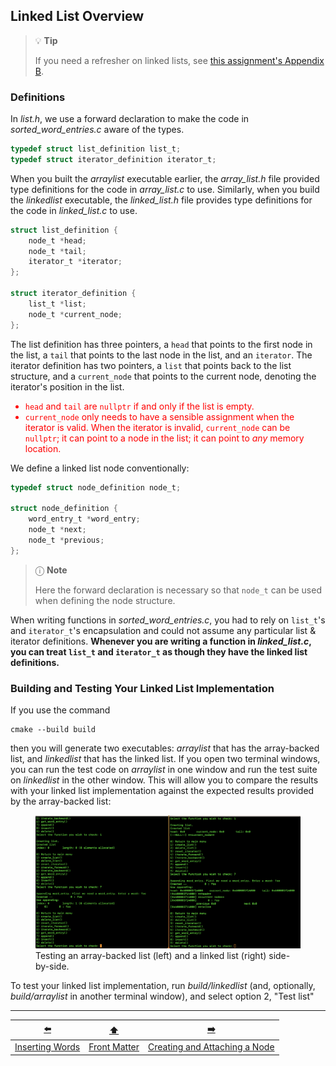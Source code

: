 ## Linked List Overview

> 💡 **Tip**
> 
> If you need a refresher on linked lists, see [this assignment's Appendix B](BB-data-structure.md).

### Definitions

In *list.h*, we use a forward declaration to make the code in *sorted_word_entries.c* aware of the types.

```c
typedef struct list_definition list_t;
typedef struct iterator_definition iterator_t;
```

When you built the *arraylist* executable earlier, the *array_list.h* file provided type definitions for the code in *array_list.c* to use.
Similarly, when you build the *linkedlist* executable, the *linked_list.h* file provides type definitions for the code in *linked_list.c* to use.

```c
struct list_definition {
    node_t *head;
    node_t *tail;
    iterator_t *iterator;
};

struct iterator_definition {
    list_t *list;
    node_t *current_node;
};
```

The list definition has three pointers, a `head` that points to the first node in the list, a `tail` that points to the last node in the list, and an `iterator`.
The iterator definition has two pointers, a `list` that points back to the list structure, and a `current_node` that points to the current node, denoting the iterator's position in the list.
<font color="red">
- `head` and `tail` are `nullptr` if and only if the list is empty.
- `current_node` only needs to have a sensible assignment when the iterator is valid.
  When the iterator is invalid, `current_node` can be `nullptr`; it can point to a node in the list; it can point to *any* memory location.
</font>

We define a linked list node conventionally:

```c
typedef struct node_definition node_t;

struct node_definition {
    word_entry_t *word_entry;
    node_t *next;
    node_t *previous;
};
```

> ⓘ **Note**
>
> Here the forward declaration is necessary so that `node_t` can be used when defining the node structure.

When writing functions in *sorted_word_entries.c*, you had to rely on `list_t`'s and `iterator_t`'s encapsulation and could not assume any particular list & iterator definitions.
**Whenever you are writing a function in *linked_list.c*, you can treat `list_t` and `iterator_t` as though they have the linked list definitions.**

### Building and Testing Your Linked List Implementation

If you use the command
```shell
cmake --build build
```
<!--
or \\
\verb+make all "OPTION=-DHOBBLE"+ \\
-->
then you will generate two executables: *arraylist* that has the array-backed list, and *linkedlist* that has the linked list.
If you open two terminal windows, you can run the test code on *arraylist* in one window and run the test suite on *linkedlist* in the other window.
This will allow you to compare the results with your linked list implementation against the expected results provided by the array-backed list:

<!-- ![Screenshots of two terminal windows, showing the arraylist executable and the linkedlist executable being tested.](SideBySideTesting.png) -->
<figure>
    <img src="SideBySideTesting.png" alt="Screenshots of two terminal windows, showing the arraylist executable and the linkedlist executable being tested.">
    <figcaption>Testing an array-backed list (left) and a linked list (right) side-by-side.</figcaption>
</figure>

To test your linked list implementation, run *build/linkedlist* (and, optionally, *build/arraylist* in another terminal window),
and select option 2, "Test list"

---

|       [⬅️](06-inserting-words.md)        |      [⬆️](../README.md)      |              [➡️](08-create-and-attach-node.md)               |
|:----------------------------------------:|:----------------------------:|:-------------------------------------------------------------:|
| [Inserting Words](06-inserting-words.md) | [Front Matter](../README.md) | [Creating and Attaching a Node](08-create-and-attach-node.md) |
